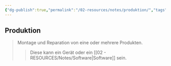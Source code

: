 ```yaml
---
{"dg-publish":true,"permalink":"/02-resources/notes/produktion/","tags":["BWL"],"noteIcon":"","updated":"2025-09-05T10:12:31.347+02:00"}
---
```


## Produktion 
> Montage und Reparation von eine oder mehrere Produkten.
>> Diese kann ein Gerät oder ein [[02 - RESOURCES/Notes/Software\|Software]] sein.
